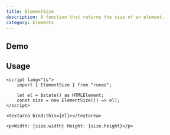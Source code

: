 ```yaml
---
title: ElementSize
description: A function that returns the size of an element.
category: Elements
---
```


<script>
	import Demo from '$lib/components/demos/element-size.svelte';
</script>

## Demo

<Demo />

## Usage

```svelte
<script lang="ts">
	import { ElementSize } from "runed";

	let el = $state() as HTMLElement;
	const size = new ElementSize(() => el);
</script>

<textarea bind:this={el}></textarea>

<p>Width: {size.width} Height: {size.height}</p>
```
